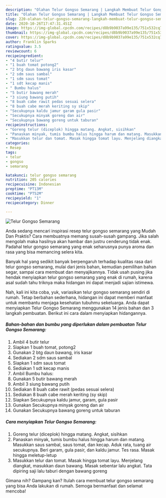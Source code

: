 ```yaml
---
description: "Olahan Telur Gongso Semarang | Langkah Membuat Telur Gongso Semarang Yang Enak Dan Mudah"
title: "Olahan Telur Gongso Semarang | Langkah Membuat Telur Gongso Semarang Yang Enak Dan Mudah"
slug: 220-olahan-telur-gongso-semarang-langkah-membuat-telur-gongso-semarang-yang-enak-dan-mudah
date: 2020-10-26T17:47:31.451Z
image: https://img-global.cpcdn.com/recipes/d8b9b9037a99e135/751x532cq70/telur-gongso-semarang-foto-resep-utama.jpg
thumbnail: https://img-global.cpcdn.com/recipes/d8b9b9037a99e135/751x532cq70/telur-gongso-semarang-foto-resep-utama.jpg
cover: https://img-global.cpcdn.com/recipes/d8b9b9037a99e135/751x532cq70/telur-gongso-semarang-foto-resep-utama.jpg
author: Franklin Sparks
ratingvalue: 3.5
reviewcount: 6
recipeingredient:
- "4 butir telur"
- "1 buah tomat potong2"
- "2 btg daun bawang iris kasar"
- "2 sdm saus sambal"
- "1 sdm saus tomat"
- "1 sdt kecap manis"
- " Bumbu halus"
- "5 butir bawang merah"
- "3 siung bawang putih"
- "8 buah cabe rawit pedas sesuai selera"
- "8 buah cabe merah keriting sy skip"
- "Secukupnya kaldu jamur garam gula pasir"
- "Secukupnya minyak goreng dan air"
- "Secukupnya bawang goreng untuk taburan"
recipeinstructions:
- "Goreng telur (diceplok) hingga matang. Angkat, sisihkan"
- "Panaskan minyak, tumis bumbu halus hingga harum dan matang. Masukkan saus sambal, saus tomat, dan kecap. Aduk rata, tuang air secukupnya. Beri garam, gula pasir, dan kaldu jamur. Tes rasa. Masak hingga meletup-letup"
- "Masukkan telur dan tomat. Masak hingga tomat layu. Menjelang diangkat, masukkan daun bawang. Masak sebentar lalu angkat. Tata dipiring saji lalu taburi dengan bawang goreng"
categories:
- Resep
tags:
- telur
- gongso
- semarang

katakunci: telur gongso semarang 
nutrition: 205 calories
recipecuisine: Indonesian
preptime: "PT13M"
cooktime: "PT52M"
recipeyield: "1"
recipecategory: Dinner

---
```



![Telur Gongso Semarang](https://img-global.cpcdn.com/recipes/d8b9b9037a99e135/751x532cq70/telur-gongso-semarang-foto-resep-utama.jpg)

Anda sedang mencari inspirasi resep telur gongso semarang yang Mudah Dan Praktis? Cara membuatnya memang susah-susah gampang. Jika salah mengolah maka hasilnya akan hambar dan justru cenderung tidak enak. Padahal telur gongso semarang yang enak seharusnya punya aroma dan rasa yang bisa memancing selera kita.

Banyak hal yang sedikit banyak berpengaruh terhadap kualitas rasa dari telur gongso semarang, mulai dari jenis bahan, kemudian pemilihan bahan segar, sampai cara membuat dan menyajikannya. Tidak usah pusing jika hendak menyiapkan telur gongso semarang yang enak di rumah, karena asal sudah tahu triknya maka hidangan ini dapat menjadi sajian istimewa.




Nah, kali ini kita coba, yuk, variasikan telur gongso semarang sendiri di rumah. Tetap berbahan sederhana, hidangan ini dapat memberi manfaat untuk membantu menjaga kesehatan tubuhmu sekeluarga. Anda dapat menyiapkan Telur Gongso Semarang menggunakan 14 jenis bahan dan 3 langkah pembuatan. Berikut ini cara dalam menyiapkan hidangannya.

<!--inarticleads1-->

##### Bahan-bahan dan bumbu yang diperlukan dalam pembuatan Telur Gongso Semarang:

1. Ambil 4 butir telur
1. Siapkan 1 buah tomat, potong2
1. Gunakan 2 btg daun bawang, iris kasar
1. Sediakan 2 sdm saus sambal
1. Siapkan 1 sdm saus tomat
1. Sediakan 1 sdt kecap manis
1. Ambil  Bumbu halus:
1. Gunakan 5 butir bawang merah
1. Ambil 3 siung bawang putih
1. Sediakan 8 buah cabe rawit (pedas sesuai selera)
1. Sediakan 8 buah cabe merah keriting (sy skip)
1. Siapkan Secukupnya kaldu jamur, garam, gula pasir
1. Gunakan Secukupnya minyak goreng dan air
1. Gunakan Secukupnya bawang goreng untuk taburan




<!--inarticleads2-->

##### Cara menyiapkan Telur Gongso Semarang:

1. Goreng telur (diceplok) hingga matang. Angkat, sisihkan
1. Panaskan minyak, tumis bumbu halus hingga harum dan matang. Masukkan saus sambal, saus tomat, dan kecap. Aduk rata, tuang air secukupnya. Beri garam, gula pasir, dan kaldu jamur. Tes rasa. Masak hingga meletup-letup
1. Masukkan telur dan tomat. Masak hingga tomat layu. Menjelang diangkat, masukkan daun bawang. Masak sebentar lalu angkat. Tata dipiring saji lalu taburi dengan bawang goreng




Gimana nih? Gampang kan? Itulah cara membuat telur gongso semarang yang bisa Anda lakukan di rumah. Semoga bermanfaat dan selamat mencoba!
